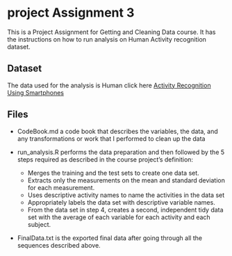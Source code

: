 # project Assignment 3

This is a Project Assignment for Getting and Cleaning Data course. It has the instructions on how to run analysis on Human Activity recognition dataset.

## Dataset

The data used for the analysis is Human click here [Activity Recognition Using Smartphones](http://archive.ics.uci.edu/ml/datasets/Human+Activity+Recognition+Using+Smartphones)

 
## Files
* CodeBook.md a code book that describes the variables, the data, and any transformations or work that I performed to clean up the data

* run_analysis.R performs the data preparation and then followed by the 5 steps required as described in the course project’s definition:
  * Merges the training and the test sets to create one data set.
  * Extracts only the measurements on the mean and standard deviation for each measurement.
  * Uses descriptive activity names to name the activities in the data set
  * Appropriately labels the data set with descriptive variable names.
  * From the data set in step 4, creates a second, independent tidy data set with the average of each variable for each activity and each subject.
* FinalData.txt is the exported final data after going through all the sequences described above.
 
